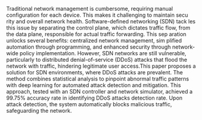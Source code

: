  Traditional network management is cumbersome, requiring manual
 configuration for each device. This makes it challenging to maintain secu
rity and overall network health. Software-defined networking (SDN) tack
les this issue by separating the control plane, which dictates traffic flow,
 from the data plane, responsible for actual traffic forwarding. This sep
aration unlocks several benefits: centralized network management, sim
plified automation through programming, and enhanced security through
 network-wide policy implementation. However, SDN networks are still
 vulnerable, particularly to distributed denial-of-service (DDoS) attacks
 that flood the network with traffic, hindering legitimate user access.This
 paper proposes a solution for SDN environments, where DDoS attacks are
 prevalent. The method combines statistical analysis to pinpoint abnormal traffic patterns with deep learning for automated attack detection and
 mitigation. This approach, tested with an SDN controller and network
 simulator, achieved a 99.75% accuracy rate in identifying DDoS attacks
 detection rate. Upon attack detection, the system automatically blocks
 malicious traffic, safeguarding the network.
